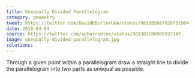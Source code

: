 ```yaml
---
title: Unequally Divided Parellelogram
category: geometry
tweet: https://twitter.com/DavidKButlerUoA/status/981385667828731904
date: 2018-04-04
source: https://twitter.com/apharradine/status/981383286906937347
image: unequally-divided-parallelogram.jpg
solutions: 
---
```

Through a given point within a parallelogram draw a straight line to divide the parallelogram into two parts as unequal as possible.